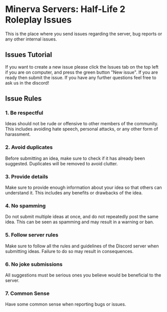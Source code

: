 # Minerva Servers: Half-Life 2 Roleplay Issues
This is the place where you send issues regarding the server, bug reports or any other internal issues.

## Issues Tutorial
If you want to create a new issue please click the Issues tab on the top left if you are on computer, and press the green button "New issue". If you are ready then submit the issue. If you have any further questions feel free to ask us in the discord!

## Issue Rules
### 1. Be respectful
Ideas should not be rude or offensive to other members of the community. This includes avoiding hate speech, personal attacks, or any other form of harassment.

### 2. Avoid duplicates
Before submitting an idea, make sure to check if it has already been suggested. Duplicates will be removed to avoid clutter.

### 3. Provide details
Make sure to provide enough information about your idea so that others can understand it. This includes any benefits or drawbacks of the idea.

### 4. No spamming
Do not submit multiple ideas at once, and do not repeatedly post the same idea. This can be seen as spamming and may result in a warning or ban.

### 5. Follow server rules
Make sure to follow all the rules and guidelines of the Discord server when submitting ideas. Failure to do so may result in consequences.

### 6. No joke submissions
All suggestions must be serious ones you believe would be beneficial to the server. 

### 7. Common Sense
Have some common sense when reporting bugs or issues.
